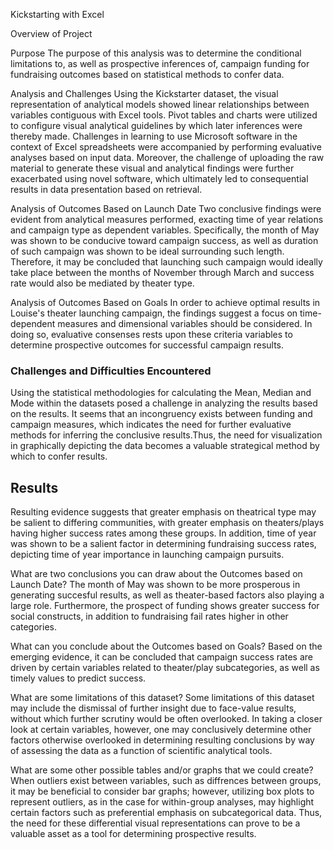 Kickstarting with ExcelOverview of ProjectPurposeThe purpose of this analysis was to determine the conditional limitations to, as well as prospective inferences of, campaign funding for fundraising outcomes based on statistical methods to confer data.Analysis and ChallengesUsing the Kickstarter dataset, the visual representation of analytical models showed linear relationships between variables contiguous with Excel tools. Pivot tables and charts were utilized to configure visual analytical guidelines by which later inferences were thereby made. Challenges in learning to use Microsoft software in the context of Excel spreadsheets were accompanied by performing evaluative analyses based on input data. Moreover, the challenge of uploading the raw material to generate these visual and analytical findings were further exacerbated using novel software, which ultimately led to consequential results in data presentation based on retrieval.Analysis of Outcomes Based on Launch DateTwo conclusive findings were evident from analytical measures performed, exacting time of year relations and campaign type as dependent variables. Specifically, the month of May was shown to be conducive toward campaign success, as well as duration of such campaign was shown to be ideal surrounding such length. Therefore, it may be concluded that launching such campaign would ideally take place between the months of November through March and success rate would also be mediated by theater type. Analysis of Outcomes Based on GoalsIn order to achieve optimal results in Louise's theater launching campaign, the findings suggest a focus on time-dependent measures and dimensional variables should be considered. In doing so, evaluative consenses rests upon these criteria variables to determine prospective outcomes for successful campaign results.### Challenges and Difficulties EncounteredUsing the statistical methodologies for calculating the Mean, Median and Mode within the datasets posed a challenge in analyzing the results based on the results. It seems that an incongruency exists between funding and campaign measures, which indicates the need for further evaluative methods for inferring the conclusive results.Thus, the need for visualization in graphically depicting the data becomes a valuable strategical method by which to confer results.## ResultsResulting evidence suggests that greater emphasis on theatrical type may be salient to differing communities, with greater emphasis on theaters/plays having higher success rates among these groups.  In addition, time of year was shown to be a salient factor in determining fundraising success rates, depicting time of year importance in launching campaign pursuits. What are two conclusions you can draw about the Outcomes based on Launch Date?The month of May was shown to be more prosperous in generating succesful results, as well as theater-based factors also playing a large role. Furthermore, the prospect of funding shows greater success for social constructs, in addition to fundraising fail rates higher in other categories. What can you conclude about the Outcomes based on Goals?Based on the emerging evidence, it can be concluded that campaign success rates are driven by certain variables related to theater/play subcategories, as well as timely values to predict success.What are some limitations of this dataset?Some limitations of this dataset may include the dismissal of further insight due to face-value results, without which further scrutiny would be often overlooked. In taking a closer look at certain variables, however, one may conclusively determine other factors otherwise overlooked in determining resulting conclusions by way of assessing the data as a function of scientific analytical tools. What are some other possible tables and/or graphs that we could create?When outliers exist between variables, such as diffrences between groups, it may be beneficial to consider bar graphs; however, utilizing box plots to represent outliers, as in the case for within-group analyses, may highlight certain factors such as preferential emphasis on subcategorical data. Thus, the need for these differential visual representations can prove to be a valuable asset as a tool for determining prospective results.